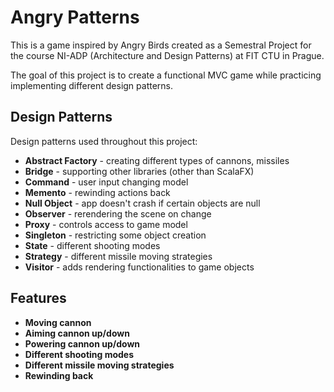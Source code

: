 # Angry Patterns

This is a game inspired by Angry Birds created as a Semestral Project for the course NI-ADP (Architecture and Design Patterns) at FIT CTU in Prague.

The goal of this project is to create a functional MVC game while practicing implementing different design patterns.

## Design Patterns

Design patterns used throughout this project:

- **Abstract Factory** - creating different types of cannons, missiles
- **Bridge** - supporting other libraries (other than ScalaFX)
- **Command** - user input changing model
- **Memento** - rewinding actions back
- **Null Object** - app doesn't crash if certain objects are null
- **Observer** - rerendering the scene on change
- **Proxy** - controls access to game model
- **Singleton** - restricting some object creation
- **State** - different shooting modes
- **Strategy** - different missile moving strategies
- **Visitor** - adds rendering functionalities to game objects

## Features

- **Moving cannon**
- **Aiming cannon up/down**
- **Powering cannon up/down**
- **Different shooting modes**
- **Different missile moving strategies**
- **Rewinding back**
